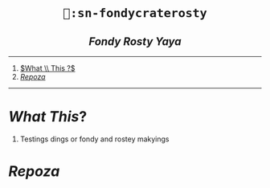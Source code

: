 
<h1 align="center"><code> 🍰:sn-fondycraterosty </code></h1>
<h2 align="center"><i> Fondy Rosty Yaya </i></h2>

----
1. [$What \\ This ?$](#what--this-)
2. [$Repoza$](#repoza)

----

# $What \ This ?$

1. Testings dings or fondy and rostey makyings 

# $Repoza$